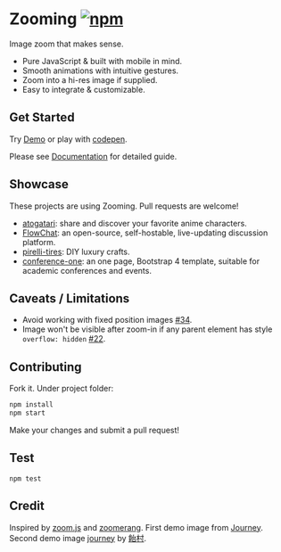 # Zooming [![npm](https://img.shields.io/npm/v/zooming.svg?style=flat-square)](https://www.npmjs.com/package/zooming)

Image zoom that makes sense.

- Pure JavaScript & built with mobile in mind.
- Smooth animations with intuitive gestures.
- Zoom into a hi-res image if supplied.
- Easy to integrate & customizable.

## Get Started

Try [Demo](https://desmonding.me/zooming/) or play with [codepen](https://codepen.io/kingdido999/pen/rpYrKV).

Please see [Documentation](http://desmonding.me/zooming/docs) for detailed guide.

## Showcase

These projects are using Zooming. Pull requests are welcome!

- [atogatari](https://atogatari.com): share and discover your favorite anime characters.
- [FlowChat](https://flow-chat.com): an open-source, self-hostable, live-updating discussion platform.
- [pirelli-tires](http://vit.to/diy/pirelli-tires/): DIY luxury crafts.
- [conference-one](https://github.com/dspachos/conference-one): an one page, Bootstrap 4 template, suitable for academic conferences and events.

## Caveats / Limitations

- Avoid working with fixed position images [#34](https://github.com/kingdido999/zooming/issues/34).
- Image won't be visible after zoom-in if any parent element has style `overflow: hidden` [#22](https://github.com/kingdido999/zooming/issues/22).

## Contributing

Fork it. Under project folder:

```bash
npm install
npm start
```

Make your changes and submit a pull request!

## Test

`npm test`

## Credit

Inspired by [zoom.js](https://github.com/fat/zoom.js) and [zoomerang](https://github.com/yyx990803/zoomerang). First demo image from [Journey](http://thatgamecompany.com/games/journey/). Second demo image [journey](http://www.pixiv.net/member_illust.php?mode=medium&illust_id=36017129) by [飴村](http://www.pixiv.net/member.php?id=47488).
